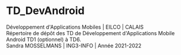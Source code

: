 # TD_DevAndroid
Développement d'Applications Mobiles | EILCO | CALAIS    
Répertoire de dépôt des TD de Développement d'Applications Mobile Android
TD1 (optionnel) à TD6.  
Sandra MOSSELMANS | ING3-INFO | Année 2021-2022  
                            

